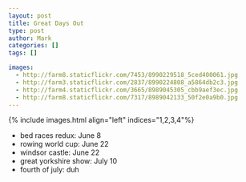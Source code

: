 ```yaml
---
layout: post
title: Great Days Out
type: post
author: Mark
categories: []
tags: []

images: 
  - http://farm8.staticflickr.com/7453/8990229518_5ced400061.jpg
  - http://farm3.staticflickr.com/2837/8990224808_a5864db2c3.jpg
  - http://farm4.staticflickr.com/3665/8989045305_cbb9aef3ec.jpg
  - http://farm8.staticflickr.com/7317/8989042133_50f2e0a9b0.jpg
---
```


{% include images.html align="left" indices="1,2,3,4"%}



* bed races redux: June 8
* rowing world cup: June 22
* windsor castle: June 22
* great yorkshire show: July 10
* fourth of july: duh



